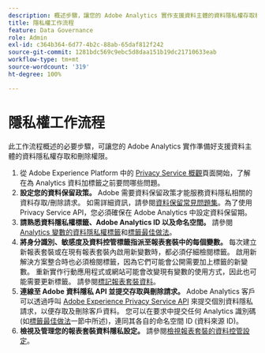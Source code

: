 ```yaml
---
description: 概述步驟，讓您的 Adobe Analytics 實作支援資料主體的資料隱私權存取和刪除權限。
title: 隱私權工作流程
feature: Data Governance
role: Admin
exl-id: c364b364-6d77-4b2c-88ab-65daf812f242
source-git-commit: 1281bdc569c9ebc5d8daa151b19dc21710633eab
workflow-type: tm+mt
source-wordcount: '319'
ht-degree: 100%

---
```


# 隱私權工作流程

此工作流程概述的必要步驟，可讓您的 Adobe Analytics 實作準備好支援資料主體的資料隱私權存取和刪除權限。

1. 從 Adobe Experience Platform 中的 [Privacy Service 概觀](https://experienceleague.adobe.com/docs/experience-platform/privacy/home.html?lang=zh-Hant)頁面開始，了解在為 Analytics 資料加標籤之前要問哪些問題。
1. **設定您的資料保留政策。** Adobe 需要資料保留政策才能服務資料隱私相關的資料存取/刪除請求。 如需詳細資訊，請參閱[資料保留常見問題集](/help/technotes/data-retention.md)。為了使用 Privacy Service API，您必須確保在 Adobe Analytics 中設定資料保留期。
1. **請熟悉資料隱私權標籤、Adobe Analytics ID 以及命名空間。** 請參閱 [Analytics 變數的資料隱私權標籤](/help/admin/admin/c-data-governance/data-labeling/gdpr-labels.md)和[標籤最佳做法](/help/admin/admin/c-data-governance/data-labeling/gdpr-analytics-ids.md)。
1. **將身分識別、敏感度及資料控管標籤指派至報表套裝中的每個變數。** 每次建立新報表套裝或在現有報表套裝內啟用新變數時，都必須仔細檢閱標籤。 啟用新解決方案整合時也必須檢閱標籤，因為它們可能會公開需要加上標籤的新變數。 重新實作行動應用程式或網站可能會改變現有變數的使用方式，因此也可能需要更新標籤。 請參閱[標記報表套裝資料](/help/admin/admin/c-data-governance/data-labeling/gdpr-namespaces.md)。
1. **連線至 Adobe 資料隱私 API 並提交存取與刪除請求。** Adobe Analytics 客戶可以透過呼叫 [Adobe Experience Privacy Service API](https://experienceleague.adobe.com/docs/experience-platform/privacy/api/overview.html?lang=zh-Hant) 來提交個別資料隱私請求，以便存取及刪除客戶資料。 您可以在要求中提交任何 Analytics 識別碼 (如[標籤最佳做法](/help/admin/admin/c-data-governance/data-labeling/gdpr-analytics-ids.md)一節中所述)，連同其各自的命名空間 ID (資料來源 ID)。
1. **檢視及管理您的報表套裝資料隱私設定。** 請參閱[檢視報表套裝的資料控管設定](/help/admin/admin/c-data-governance/data-labeling/gdpr-view-settings.md)。
